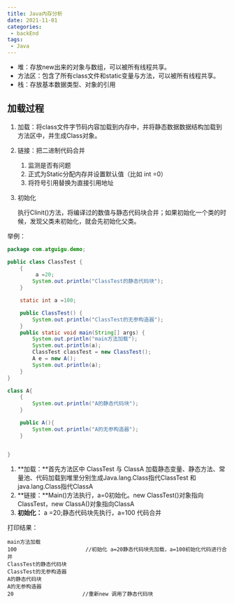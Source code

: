 ```yaml
---
title: Java内存分析
date: 2021-11-01
categories:
 - backEnd
tags:
 - Java
---
```



* 堆：存放new出来的对象与数组，可以被所有线程共享。
* 方法区：包含了所有class文件和static变量与方法，可以被所有线程共享。
* 栈：存放基本数据类型、对象的引用

## 加载过程

1. 加载：将class文件字节码内容加载到内存中，并将静态数据数据结构加载到方法区中，并生成Class对象。

2. 链接：把二进制代码合并

   1. 监测是否有问题
   2. 正式为Static分配内存并设置默认值（比如 int =0）
   3. 将符号引用替换为直接引用地址

3. 初始化

   执行Clinit()方法，将编译过的数值与静态代码块合并；如果初始化一个类的时候，发现父类未初始化，就会先初始化父类。



举例：

```java
package com.atguigu.demo;

public class ClassTest {
    {
         a =20;
        System.out.println("ClassTest的静态代码块");
    }

    static int a =100;

    public ClassTest() {
        System.out.println("ClassTest的无参构造器");
    }
    public static void main(String[] args) {
        System.out.println("main方法加载");
        System.out.println(a);
        ClassTest classTest = new ClassTest();
        A e = new A();
        System.out.println(a);
    }
}

class A{
    {
        System.out.println("A的静态代码块");
    }

    public A(){
        System.out.println("A的无参构造器");
    }


}
```

1. **加载：**首先方法区中 ClassTest 与 ClassA 加载静态变量、静态方法、常量池、代码加载到堆里分别生成Java.lang.Class指代ClassTest 和java.lang.Class指代ClassA
2. **链接：**Main()方法执行，a=0初始化。new ClassTest()对象指向ClassTest，new ClassA()对象指向ClassA
3. **初始化：** a =20;静态代码块先执行，a=100 代码合并

打印结果：

```
main方法加载
100                      //初始化 a=20静态代码块先加载，a=100初始化代码进行合并
ClassTest的静态代码块
ClassTest的无参构造器
A的静态代码块
A的无参构造器
20						//重新new 调用了静态代码块
```

